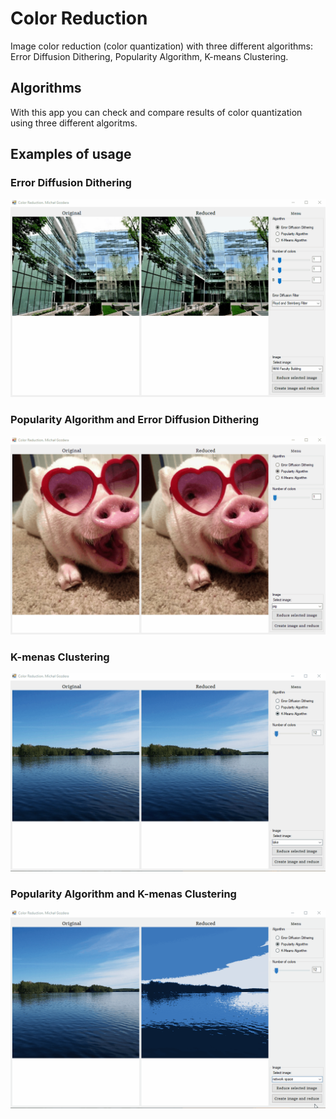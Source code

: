 # Color Reduction
Image color reduction (color quantization) with three different algorithms: Error Diffusion Dithering, Popularity Algorithm, K-means Clustering. 

## Algorithms
With this app you can check and compare results of color quantization using three different algoritms.

## Examples of usage

### Error Diffusion Dithering
![](Demo/error_diffusion_algorithm.gif)

### Popularity Algorithm and Error Diffusion Dithering
![](Demo/popularity_and_error_diffusion_algorithms.gif)

### K-menas Clustering
![](Demo/kmeans_algorithm.gif)

### Popularity Algorithm and K-menas Clustering 
![](Demo/kmeans_popularity_algorithms.gif)
